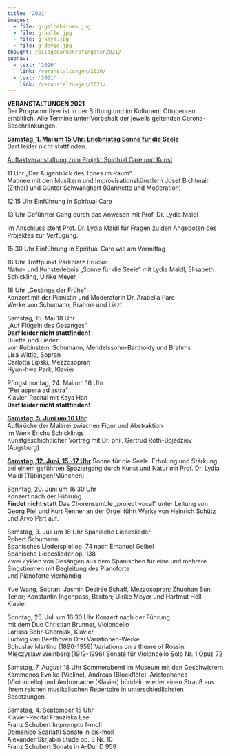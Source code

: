 ```yaml
---
title: '2021'
images:
  - file: g-gelbebirnen.jpg
  - file: g-halle.jpg
  - file: g-kaya.jpg
  - file: g-david.jpg
thought: /bildgedanken/pfingsten2021/
subnav:
  - text: '2020'
    link: /veranstaltungen/2020/
  - text: '2021'
    link: /veranstaltungen/2021/
---
```


**VERANSTALTUNGEN 2021**   
Der Programmflyer ist in der Stiftung und im Kulturamt Ottobeuren erhältlich.
Alle Termine unter Vorbehalt der jeweils geltenden Corona-Beschränkungen.  

[**Samstag, 1. Mai um 15 Uhr: Erlebnistag Sonne für die Seele**](/veranstaltungen/2021/20210501erlebnistag/)  
Darf leider nicht stattfinden. 
    
[Auftaktveranstaltung zum Projekt Spiritual Care und Kunst](/spiritualcare/)  
  
11 Uhr „Der Augenblick des Tones im Raum“  
Matinée mit den Musikern und Improvisationskünstlern Josef Bichlmair (Zither) und Günter Schwanghart (Klarinette und Moderation)

12.15 Uhr Einführung in Spiritual Care

13 Uhr Geführter Gang durch das Anwesen 
mit Prof. Dr. Lydia Maidl

Im Anschluss steht Prof. Dr. Lydia Maidl für Fragen zu den Angeboten des Projektes zur Verfügung.

15:30 Uhr Einführung in Spiritual Care wie am Vormittag

16 Uhr Treffpunkt Parkplatz Brücke:  
Natur- und Kunsterlebnis „Sonne für die Seele“ 
mit Lydia Maidl, Elisabeth Schickling, Ulrike Meyer

18 Uhr „Gesänge der Frühe“  
Konzert mit der Pianistin und Moderatorin Dr. Arabella Pare  
Werke von Schumann, Brahms und Liszt 

Samstag, 15. Mai 18 Uhr  
„Auf Flügeln des Gesanges“  
**Darf leider nicht stattfinden!**  
Duette und Lieder  
von Rubinstein, Schumann, Mendelssohn–Bartholdy 
und Brahms  
Lisa Wittig, Sopran  
Carlotta Lipski, Mezzosopran  
Hyun-hwa Park, Klavier

Pfingstmontag, 24. Mai um 16 Uhr   
"Per aspera ad astra"   
Klavier-Recital mit Kaya Han  
**Darf leider nicht stattfinden!**

[**Samstag, 5. Juni um 16 Uhr**](/veranstaltungen/2021/rothbojadziev/)  
Aufbrüche der Malerei zwischen Figur und Abstraktion  
im Werk Erichs Schicklings  
Kunstgeschichtlicher Vortrag mit Dr. phil. Gertrud Roth-Bojadziev (Augsburg)

[**Samstag, 12. Juni, 15 -17 Uhr**](/spiritualcare/)
Sonne für die Seele. 
Erholung und Stärkung bei einem geführten Spaziergang 
durch Kunst und Natur 
mit Prof. Dr. Lydia Maidl (Tübingen/München)
  
Sonntag, 20. Juni um 16.30 Uhr  
Konzert nach der Führung  
**Findet nicht statt**
Das Chorensemble „project vocal“ unter Leitung von Georg Piel und Kurt Renner an der Orgel führt Werke von Heinrich Schütz und Arvo Pärt auf.

Samstag, 3. Juli um 18 Uhr  Spanische Liebeslieder  
Robert Schumann:  
Spanisches Liederspiel op. 74 nach Emanuel Geibel   
Spanische Liebeslieder op. 138  
Zwei Zyklen von Gesängen aus dem Spanischen für eine und mehrere Singstimmen mit Begleitung des Pianoforte  
und Pianoforte vierhändig

Yue Wang, Sopran; Jasmin Désirée Schaff, Mezzosopran; Zhuohan Sun, Tenor; Konstantin Ingenpass, Bariton; Ulrike Meyer und Hartmut Höll, Klavier

Sonntag, 25. Juli um 16.30 Uhr Konzert nach der Führung  
mit dem Duo Christian Brunner, Violoncello  
Larissa Bohr-Chernjak, Klavier   
Ludwig van Beethoven Drei Variationen-Werke  
Bohuslav Martinu (1890-1959) Variations on a theme of Rossini   
Mieczyslaw Weinberg (1919-1996) Sonate für Violoncello Solo Nr. 1 Opus 72

Samstag, 7. August 18 Uhr
Sommerabend im Museum mit den Geschwistern Kammenos
Evnike (Violine), Andreas (Blockflöte), Aristophanes (Violoncello) und Andromache (Klavier) bündeln wieder einen Strauß aus ihrem reichen musikalischen Repertoire in unterschiedlichsten Besetzungen.

Samstag, 4. September 15 Uhr  
Klavier-Recital Franziska Lee  
Franz Schubert Impromptu f-moll    
Domenico Scarlatti Sonate in cis-moll  
Alexander Skrjabin Etüde op. 8 Nr. 10  
Franz Schubert Sonate in A-Dur D 959



  
